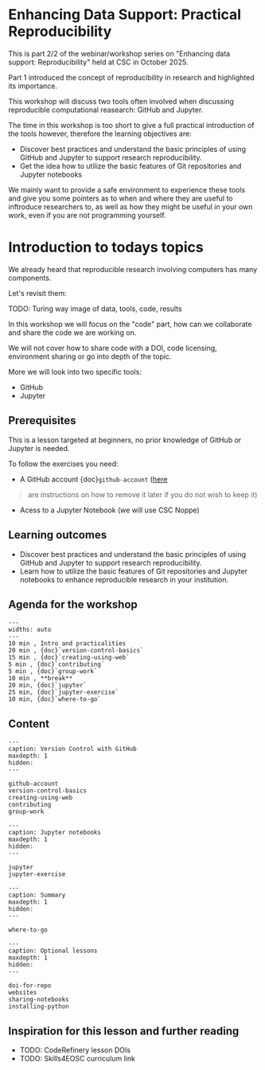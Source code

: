 # Enhancing Data Support: Practical Reproducibility

This is part 2/2 of the webinar/workshop series on "Enhancing data support: Reproducibility" held at CSC in October 2025.

Part 1 introduced the concept of reproducibility in research and highlighted its importance.

This workshop will discuss two tools often involved when discussing reproducible computational reasearch: GitHub and Jupyter.

The time in this workshop is too short to give a full practical introduction of the tools however, therefore the learning objectives are:

- Discover best practices and understand the basic principles of using GitHub and Jupyter to support research reproducibility.
- Get the idea how to utilize the basic features of Git repositories and Jupyter notebooks 

We mainly want to provide a safe environment to experience these tools and give you some pointers as to when and where they are useful to inftroduce researchers to, as well as how they might be useful in your own work, even if you are not programming yourself.

# Introduction to todays topics

We already heard that reproducible research involving computers has many components. 

Let's revisit them: 

TODO: Turing way image of data, tools, code, results

In this workshop we will focus on the "code" part, how can we collaborate and share the code we are working on. 

We will not cover how to share code with a DOI, code licensing, environment sharing or go into depth of the topic. 

More we will look into two specific tools:

- GitHub
- Jupyter




## Prerequisites

This is a lesson targeted at beginners, no prior knowledge of GitHub or Jupyter is needed. 

To follow the exercises you need: 
- A GitHub account {doc}`github-account` ([here](https://docs.github.com/en/github/setting-up-and-managing-your-github-user-account/deleting-your-user-account)
>   are instructions on how to remove it later if you do not wish to keep it)
- Acess to a Jupyter Notebook (we will use CSC Noppe)

## Learning outcomes

- Discover best practices and understand the basic principles of using GitHub and Jupyter to support research reproducibility.
- Learn how to utilize the basic features of Git repositories and Jupyter notebooks to enhance reproducible research in your institution.


## Agenda for the workshop

```{csv-table}
---
widths: auto
---
10 min , Intro and practicalities
20 min , {doc}`version-control-basics`
15 min , {doc}`creating-using-web`
5 min , {doc}`contributing`
5 min , {doc}`group-work`
10 min , **break**
20 min, {doc}`jupyter`
25 min, {doc}`jupyter-exercise`
10 min, {doc}`where-to-go`
```


## Content

```{toctree}
---
caption: Version Control with GitHub
maxdepth: 1
hidden:
---

github-account
version-control-basics
creating-using-web
contributing
group-work
```

```{toctree}
---
caption: Jupyter notebooks
maxdepth: 1
hidden:
---

jupyter
jupyter-exercise
```

```{toctree}
---
caption: Summary
maxdepth: 1
hidden:
---

where-to-go
```

```{toctree}
---
caption: Optional lessons
maxdepth: 1
hidden:
---

doi-for-repo
websites
sharing-notebooks
installing-python

```



## Inspiration for this lesson and further reading

- TODO: CodeRefinery lesson DOIs
- TODO: Skills4EOSC curriculum link

